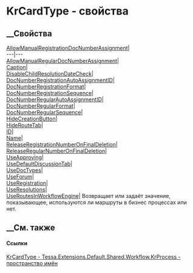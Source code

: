 # KrCardType - свойства
##  __Свойства
[AllowManualRegistrationDocNumberAssignment](P_Tessa_Extensions_Default_Shared_Workflow_KrProcess_KrCardType_AllowManualRegistrationDocNumberAssignment.htm)|  
---|---  
[AllowManualRegularDocNumberAssignment](P_Tessa_Extensions_Default_Shared_Workflow_KrProcess_KrCardType_AllowManualRegularDocNumberAssignment.htm)|  
[Caption](P_Tessa_Extensions_Default_Shared_Workflow_KrProcess_KrCardType_Caption.htm)|  
[DisableChildResolutionDateCheck](P_Tessa_Extensions_Default_Shared_Workflow_KrProcess_KrCardType_DisableChildResolutionDateCheck.htm)|  
[DocNumberRegistrationAutoAssignmentID](P_Tessa_Extensions_Default_Shared_Workflow_KrProcess_KrCardType_DocNumberRegistrationAutoAssignmentID.htm)|  
[DocNumberRegistrationFormat](P_Tessa_Extensions_Default_Shared_Workflow_KrProcess_KrCardType_DocNumberRegistrationFormat.htm)|  
[DocNumberRegistrationSequence](P_Tessa_Extensions_Default_Shared_Workflow_KrProcess_KrCardType_DocNumberRegistrationSequence.htm)|  
[DocNumberRegularAutoAssignmentID](P_Tessa_Extensions_Default_Shared_Workflow_KrProcess_KrCardType_DocNumberRegularAutoAssignmentID.htm)|  
[DocNumberRegularFormat](P_Tessa_Extensions_Default_Shared_Workflow_KrProcess_KrCardType_DocNumberRegularFormat.htm)|  
[DocNumberRegularSequence](P_Tessa_Extensions_Default_Shared_Workflow_KrProcess_KrCardType_DocNumberRegularSequence.htm)|  
[HideCreationButton](P_Tessa_Extensions_Default_Shared_Workflow_KrProcess_KrCardType_HideCreationButton.htm)|  
[HideRouteTab](P_Tessa_Extensions_Default_Shared_Workflow_KrProcess_KrCardType_HideRouteTab.htm)|  
[ID](P_Tessa_Extensions_Default_Shared_Workflow_KrProcess_KrCardType_ID.htm)|  
[Name](P_Tessa_Extensions_Default_Shared_Workflow_KrProcess_KrCardType_Name.htm)|  
[ReleaseRegistrationNumberOnFinalDeletion](P_Tessa_Extensions_Default_Shared_Workflow_KrProcess_KrCardType_ReleaseRegistrationNumberOnFinalDeletion.htm)|  
[ReleaseRegularNumberOnFinalDeletion](P_Tessa_Extensions_Default_Shared_Workflow_KrProcess_KrCardType_ReleaseRegularNumberOnFinalDeletion.htm)|  
[UseApproving](P_Tessa_Extensions_Default_Shared_Workflow_KrProcess_KrCardType_UseApproving.htm)|  
[UseDefaultDiscussionTab](P_Tessa_Extensions_Default_Shared_Workflow_KrProcess_KrCardType_UseDefaultDiscussionTab.htm)|  
[UseDocTypes](P_Tessa_Extensions_Default_Shared_Workflow_KrProcess_KrCardType_UseDocTypes.htm)|  
[UseForum](P_Tessa_Extensions_Default_Shared_Workflow_KrProcess_KrCardType_UseForum.htm)|  
[UseRegistration](P_Tessa_Extensions_Default_Shared_Workflow_KrProcess_KrCardType_UseRegistration.htm)|  
[UseResolutions](P_Tessa_Extensions_Default_Shared_Workflow_KrProcess_KrCardType_UseResolutions.htm)|  
[UseRoutesInWorkflowEngine](P_Tessa_Extensions_Default_Shared_Workflow_KrProcess_KrCardType_UseRoutesInWorkflowEngine.htm)|
Возвращает или задаёт значение, показывающее, используются ли маршруты в
бизнес процессах или нет.  
## __См. также
#### Ссылки
[KrCardType -
](T_Tessa_Extensions_Default_Shared_Workflow_KrProcess_KrCardType.htm)
[Tessa.Extensions.Default.Shared.Workflow.KrProcess - пространство
имён](N_Tessa_Extensions_Default_Shared_Workflow_KrProcess.htm)
